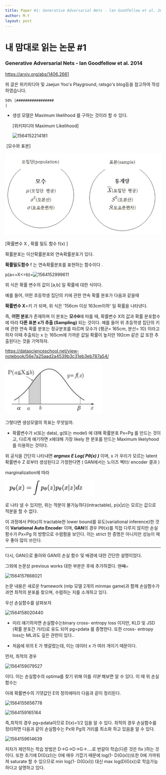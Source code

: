```yaml
---
title: Paper #1: Generative Adversarial Nets - lan Goodfellow et al. 2014
author: M.Y
layout: post
---
```




# 내 맘대로 읽는 논문 #1

### Generative Adversarial Nets - lan Goodfellow et al. 2014

https://arxiv.org/abs/1406.2661

위 글은 위키피디아 및 Jaejun Yoo's Playground, ratsgo's blog등을 참고하여 작성하였습니다.

```
50% |#################                                                    |
```



- 생성 모델은 Maximum likelihood 를 구하는 것이라 할 수 있다.

  [위키피디아 Maximum Likelihood]

  ![1564152214181](./images/markdown_img/1564152214181.png)



​			[모수와 표본]

![1564151808945](https://github.com/mysong105/miny/blob/gh-pages/images/1564151808945.png)

[확률변수 X , 확률 밀도 함수 f(x) ]

확률분포는 이산확률분포와 연속확률분포가 있다.

**확률밀도함수** f 는 연속확률분포를 표현하는  함수이다 .  

p(a<=X<=b)=![1564152999611](./images/markdown_img/1564152999611.png)



위 식은 확률 변수의 값이 [a,b] 일 확률에 대한 식이다. 

예를 들어,  어떤 초등학생 집단의 키에 관한 연속 확률 분포가 다음과 같을때 

**확률변수 X**=키 가 되며, 위 식은 '156cm 이상 163cm이하' 일 확률을 나타낸다. 

즉, **어떤 분포**가 존재하며 이 분포는 **모수θ**에 따를 때, 확률변수 X의 값과 확률 분포함수에 따라 **다른 표본 x가 추출 (Sampling)** 되는 것이다. 예를 들어 위 초등학생 집단의 키에 관한 연속 확률 분포는 정규분포를 따르며  모수가 {평균= 165cm, 분산= 10} 이라고 하자 이때 추출되는 x 는 165cm에 가까운 값일 확률이 높지만 192cm 같은 값 또한 추출된다는 것을 기억하자. 

https://datascienceschool.net/view-notebook/56e7a25aad2a4539b3c31eb3eb787a54/

 

![1564152168748](https://github.com/mysong105/miny/blob/gh-pages/images/1564152168748.png)

 

그렇다면 생성모델의 목표는 무엇일까.

- 확률변수가 x(또는 data), g(또는 model) 에 대해 확률분포 Px=Pg 를 만드는 것이고, 다르게 얘기하면 x에대해 가장 likely 한 분포를 만드는 Maximum likelyhood를 이용하는 것이다. 



위 공식을 간단히 나타내면 ***argmax E  Log( Pθ(x) )*** 이며, x 가 우리가 모르는 latent 확률변수 Z 로부터 생성된다고 가정한다면 ( GAN에서는 노이즈 벡터/ encoder 결과 ) 

marginalization에 따라 

![1564156929705](https://github.com/mysong105/miny/blob/gh-pages/images/1564156929705.png)

로 나타 낼 수 있지만, 위는 적분이 불가능하다(intractable), p(x|z)는 모르는 값으로 적분을 할 수 없다.



이 과정에서 Pθ(x)의 tractable한 lower bound를 유도(variational inference)한 것이 **Variational Auto Encode**r 이며, **GAN**의 경우 Pθ(x)를 직접 다루지 않지만  손실함수가 Px=Pg 의 방향으로 수렴함을 보인다. 이는 strict 한 증명은 아니지만 성능이 매우 좋아 많이 쓰인다.

 

------

다시, GAN으로 돌아와 GAN의 손실 함수 및 배경에 대한 간단한 설명이었다.

그외에 논문상 previous works 대한 부분은 후에 추가하겠다.  ~~언제..~~

![1564157668021](./images/markdown_img/1564157668021.png) 



논문 내용은 새로운 framework (mlp 모델 2개의 minmax game)과 함께 손실함수가 과연 최적의 분포를 찾으며, 수렴하는 지를 소개하고 있다.

우선 손실함수를 살펴보자 

![1564158020440](./images/markdown_img/1564158020440.png)

- 미리 얘기하자면 손실함수는binary cross- entropy loss 이지만,  KLD  및 JSD (확률 분포간 거리)로 유도 되어 pg=pdata 를 증명한다.  또한 cross- entropy loss는 ML과도 깊은 관련이 있다..

* 처음에 위의 E 가 헷갈렸는데, 이는 데이터 x 가 여러 개이기 때문이다.



먼저,  최적의 경우 

![1564159079527](./images/markdown_img/1564159079527.png)

이다. 이는 손실함수의 optima를 찾기 위해 이를 *미분* 해보면 알 수 있다. 이 때 위 손실함수는 

아래 확률변수의 기댓값인 E의 정의에따라 다음과 같이 정리된다.

![1564155656778](./images/markdown_img/1564155656778.png)

![1564159165164](./images/markdown_img/1564159165164.png)



즉,최적의 경우 pg=pdata이므로 D(x)=1/2 임을 알 수 있다. 최적의 경우 손실함수를 정리하면 다음과 같이 손실함수는 Px와 Pg의 거리를 최소화 하고 있음을 알 수 있다. 

![1564159614639](./images/markdown_img/1564159614639.png)



저자가 제안하는 학습 방법은 D->G->D->G->....로 번갈아 학습(다른 것은 fix )하는 것이다. 또한 초기에 D(G(z))는 0에 매우 가깝기 때문에  log(1- D(G(x)))또한 0에 가까워져 saturate 할 수 있으므로 min log(1- D(G(x))) 대신 max log(D(G(x))로 학습가능하다고 설명하고 있다.



